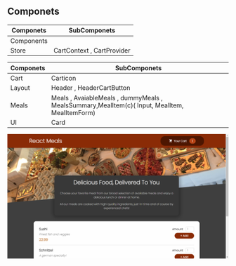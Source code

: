 ## Componets

| Componets  | SubComponets               |
| ---------- | -------------------------- |
| Components |                            |
| Store      | CartContext , CartProvider |

| Componets | SubComponets                                                                                  |
| --------- | --------------------------------------------------------------------------------------------- |
| Cart      | Carticon                                                                                      |
| Layout    | Header , HeaderCartButton                                                                     |
| Meals     | Meals , AvaiableMeals , dummyMeals , MealsSummary,MealItem(c)( Input, MealItem, MealItemForm) |
| UI        | Card                                                                                          |

<img src="src/asset/updateCartItem.png" />
